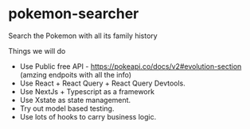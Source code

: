 # pokemon-searcher
Search the Pokemon with all its family history

Things we will do 
- Use Public free API - https://pokeapi.co/docs/v2#evolution-section (amzing endpoits with all the info)
- Use React + React Query + React Query Devtools.
- Use NextJs + Typescript as a framework
- Use Xstate as state management.
- Try out model based testing.
- Use lots of hooks to carry business logic.
